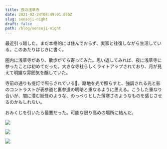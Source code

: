 ```yaml
---
title: 夜の浅草寺
date: 2021-02-24T08:49:01.856Z
slug: sensoji-night
draft: false
path: /blog/sensoji-night
---
```

最近引っ越した。まだ本格的には住んでおらず、実家と往復しながら生活している。このあたりはじきに書く。

圏内に浅草寺があり、散歩がてら寄ってみた。思い返してみれば、夜に浅草寺に参ったことは初めてだった。大きな寺社らしくライトアップされており、月が見えて明媚な雰囲気を醸していた。

寺前の通りも提灯で照らされている。路地を光で照らすと、強調される光と影のコントラストが表参道と裏参道の明暗と重なるように思える。こうした重なり合いが、闇に潜む妖怪のような、のっぺりとした薄寒さのようなものを感じさせるのかもしれない。

おみくじを引いたら最悪だった。可能な限り高めの場所に結んだ。

![](https://i.imgur.com/v3XR3NY.jpg?1)

![](https://i.imgur.com/26cFFPB.jpg)

![](https://i.imgur.com/bRIMZLf.jpg)